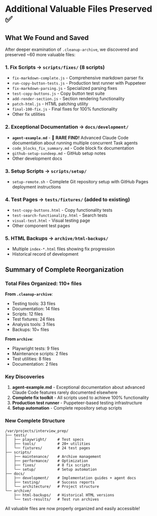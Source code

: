 # Additional Valuable Files Preserved ✅

## What We Found and Saved

After deeper examination of `.cleanup-archive`, we discovered and preserved ~60 more valuable files:

### 1. **Fix Scripts** → `scripts/fixes/` (8 scripts)
- `fix-markdown-complete.js` - Comprehensive markdown parser fix
- `run-copy-button-tests.js` - Production test runner with Puppeteer
- `fix-markdown-parsing.js` - Specialized parsing fixes
- `test-copy-buttons.js` - Copy button test suite
- `add-render-section.js` - Section rendering functionality
- `patch-html.js` - HTML patching utility
- `final-100-fix.js` - Final fixes for 100% functionality
- Other fix utilities

### 2. **Exceptional Documentation** → `docs/development/`
- **`agent-example.md`** - 🌟 **RARE FIND!** Advanced Claude Code documentation about running multiple concurrent Task agents
- `code_blocks_fix_summary.md` - Code block fix documentation
- `github-setup-sundeep.md` - GitHub setup notes
- Other development docs

### 3. **Setup Scripts** → `scripts/setup/`
- `setup-remote.sh` - Complete Git repository setup with GitHub Pages deployment instructions

### 4. **Test Pages** → `tests/fixtures/` (added to existing)
- `test-copy-buttons.html` - Copy functionality tests
- `test-search-functionality.html` - Search tests
- `visual-test.html` - Visual testing page
- Other component test pages

### 5. **HTML Backups** → `archive/html-backups/`
- Multiple `index-*.html` files showing fix progression
- Historical record of development

## Summary of Complete Reorganization

### Total Files Organized: **110+ files**

**From `.cleanup-archive`**:
- Testing tools: 33 files
- Documentation: 14 files
- Scripts: 12 files
- Test fixtures: 24 files
- Analysis tools: 3 files
- Backups: 10+ files

**From `archive`**:
- Playwright tests: 9 files
- Maintenance scripts: 2 files
- Test utilities: 8 files
- Documentation: 2 files

### Key Discoveries

1. **agent-example.md** - Exceptional documentation about advanced Claude Code features rarely documented elsewhere
2. **Complete fix toolkit** - All scripts used to achieve 100% functionality
3. **Production test runner** - Puppeteer-based testing infrastructure
4. **Setup automation** - Complete repository setup scripts

### New Complete Structure

```
/var/projects/interview_prep/
├── tests/
│   ├── playwright/     # Test specs
│   ├── tools/          # 20+ utilities
│   └── fixtures/       # 24 test pages
├── scripts/
│   ├── maintenance/    # Archive management
│   ├── performance/    # Optimization
│   ├── fixes/          # 8 fix scripts
│   └── setup/          # Setup automation
├── docs/
│   ├── development/    # Implementation guides + agent docs
│   ├── testing/        # Success reports
│   └── architecture/   # Project structure
└── archive/
    ├── html-backups/   # Historical HTML versions
    └── test-results/   # Test run archives
```

All valuable files are now properly organized and easily accessible!